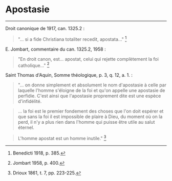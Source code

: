# Apostasie

***

Droit canonique de 1917, can. 1325.2 :

> "... si a fide Christiana totaliter recedit, apostata..." [^1]

[^1]: Benedicti 1918, p. 385.

E. Jombart, commentaire du can. 1325.2, 1958 :

> "En droit canon, est... apostat, celui qui rejette complètement la foi catholique..." [^2]

[^2]: Jombart 1958, p. 400.

Saint Thomas d'Aquin, Somme théologique, p. 3, q. 12, a. 1. :

> "... on donne simplement et absolument le nom d'apostasie à celle par laquelle l'homme s'éloigne de la foi et qu'on appelle une apostasie de perfidie. C'est ainsi que l'apostasie proprement dite est une espèce d'infidélité. 

> ... la foi est le premier fondement des choses que l'on doit espérer et que sans la foi il est impossible de plaire à Dieu, du moment où on la perd, il n'y a plus rien dans l'homme qui puisse être utile au salut éternel. 

> L'homme apostat est un homme inutile." [^3]

[^3]: Drioux 1861, t. 7, pp. 223-225.

